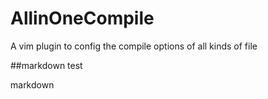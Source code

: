 AllinOneCompile
===============

A vim plugin to config the compile options of all kinds of file

##markdown test

markdown



